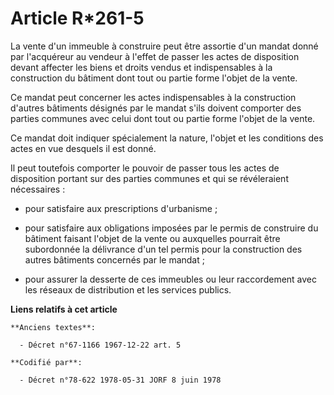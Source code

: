 # Article R*261-5

La vente d'un immeuble à construire peut être assortie d'un mandat donné par l'acquéreur au vendeur à l'effet de passer les
actes de disposition devant affecter les biens et droits vendus et indispensables à la construction du bâtiment dont tout ou
partie forme l'objet de la vente.

Ce mandat peut concerner les actes indispensables à la construction d'autres bâtiments désignés par le mandat s'ils doivent
comporter des parties communes avec celui dont tout ou partie forme l'objet de la vente.

Ce mandat doit indiquer spécialement la nature, l'objet et les conditions des actes en vue desquels il est donné.

Il peut toutefois comporter le pouvoir de passer tous les actes de disposition portant sur des parties communes et qui se
révéleraient nécessaires :

- pour satisfaire aux prescriptions d'urbanisme ;

- pour satisfaire aux obligations imposées par le permis de construire du bâtiment faisant l'objet de la vente ou auxquelles
pourrait être subordonnée la délivrance d'un tel permis pour la construction des autres bâtiments concernés par le mandat ;

- pour assurer la desserte de ces immeubles ou leur raccordement avec les réseaux de distribution et les services publics.

**Liens relatifs à cet article**

	**Anciens textes**:

	  - Décret n°67-1166 1967-12-22 art. 5

	**Codifié par**:

	  - Décret n°78-622 1978-05-31 JORF 8 juin 1978
